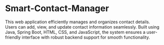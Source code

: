 # Smart-Contact-Manager
This web application efficiently manages and organizes contact details. Users can add, view, and update contact information seamlessly. Built using Java, Spring Boot, HTML, CSS, and JavaScript, the system ensures a user-friendly interface with robust backend support for smooth functionality.
